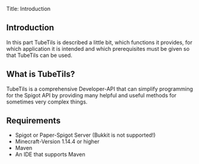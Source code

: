 Title: Introduction

## Introduction

In this part TubeTils is described a little bit, which functions it provides, for which application it is intended and which prerequisites must be given so that TubeTils can be used. 

## What is TubeTils?

TubeTils is a comprehensive Developer-API that can simplify programming for the Spigot API by providing many helpful and useful methods for sometimes very complex things.

## Requirements

- Spigot or Paper-Spigot Server (Bukkit is not supported!)
- Minecraft-Version 1.14.4 or higher
- Maven
- An IDE that supports Maven
